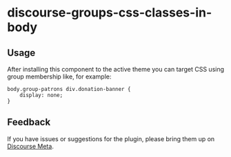 # discourse-groups-css-classes-in-body

## Usage

After installing this component to the active theme you can target CSS using group membership like, for example:

```
body.group-patrons div.donation-banner {
    display: none;
}
```

## Feedback

If you have issues or suggestions for the plugin, please bring them up on
[Discourse Meta](https://meta.discourse.org).
